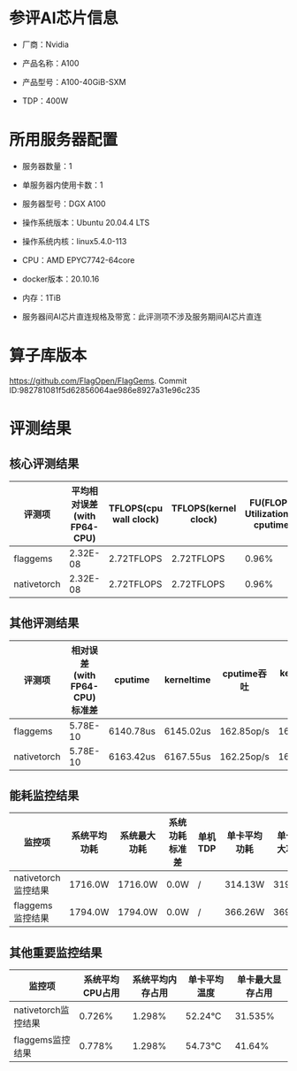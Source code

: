 # 参评AI芯片信息

* 厂商：Nvidia


* 产品名称：A100
* 产品型号：A100-40GiB-SXM
* TDP：400W

# 所用服务器配置

* 服务器数量：1


* 单服务器内使用卡数：1
* 服务器型号：DGX A100
* 操作系统版本：Ubuntu 20.04.4 LTS
* 操作系统内核：linux5.4.0-113
* CPU：AMD EPYC7742-64core
* docker版本：20.10.16
* 内存：1TiB
* 服务器间AI芯片直连规格及带宽：此评测项不涉及服务期间AI芯片直连

# 算子库版本

https://github.com/FlagOpen/FlagGems. Commit ID:982781081f5d62856064ae986e8927a31e96c235

# 评测结果

## 核心评测结果

| 评测项  | 平均相对误差(with FP64-CPU) | TFLOPS(cpu wall clock) | TFLOPS(kernel clock) | FU(FLOPS Utilization)-cputime | FU-kerneltime |
| ---- | -------------- | -------------- | ------------ | ------ | ----- |
| flaggems | 2.32E-08    | 2.72TFLOPS       | 2.72TFLOPS        | 0.96% | 0.96% |
| nativetorch | 2.32E-08    | 2.72TFLOPS      | 2.72TFLOPS      | 0.96%      | 0.96%    |

## 其他评测结果

| 评测项  | 相对误差(with FP64-CPU)标准差 | cputime | kerneltime | cputime吞吐 | kerneltime吞吐 | 无预热时延 | 预热后时延 |
| ---- | -------------- | -------------- | ------------ | ------------ | -------------- | -------------- | ------------ |
| flaggems | 5.78E-10    | 6140.78us       | 6145.02us        | 162.85op/s | 162.73op/s | 1511239.71us | 6207.61us |
| nativetorch | 5.78E-10    | 6163.42us       | 6167.55us        | 162.25op/s | 162.14op/s | 10481.96us | 6215.57us |

## 能耗监控结果

| 监控项  | 系统平均功耗  | 系统最大功耗  | 系统功耗标准差 | 单机TDP | 单卡平均功耗 | 单卡最大功耗 | 单卡功耗标准差 | 单卡TDP |
| ---- | ------- | ------- | ------- | ----- | ------------ | ------------ | ------------- | ----- |
| nativetorch监控结果 | 1716.0W | 1716.0W | 0.0W   | /     | 314.13W       | 319.0W      | 4.74W        | 1716.0  |
| flaggems监控结果 | 1794.0W | 1794.0W | 0.0W   | /     | 366.26W       | 369.0W      | 4.92W        | 1794.0  |

## 其他重要监控结果

| 监控项  | 系统平均CPU占用 | 系统平均内存占用 | 单卡平均温度 | 单卡最大显存占用 |
| ---- | --------- | -------- | ------------ | -------------- |
| nativetorch监控结果 | 0.726%    | 1.298%   | 52.24°C       | 31.535%        |
| flaggems监控结果 | 0.778%    | 1.298%   | 54.73°C       | 41.64%        |
